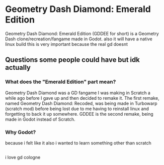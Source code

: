 # Geometry Dash Diamond: Emerald Edition

Geometry Dash Diamond: Emerald Edition (GDDEE for short) is a Geometry Dash clone/recreation/fangame made in Godot. also it will have a native linux build this is very important because the real gd doesnt
## Questions some people could have but idk actually

### What does the "Emerald Edition" part mean?
Geometry Dash Diamond was a GD fangame I was making in Scratch a while ago before I gave up and then decided to remake it. The first remake, named Geometry Dash Diamond: Recoded, was being made in Turbowarp (scratch mod) before being lost due to me having to reinstall linux and forgetting to back it up somewhere. GDDEE is the second remake, being made in Godot instead of Scratch.
### Why Godot?
because i felt like it also i wanted to learn something other than scratch
##
i love gd cologne
